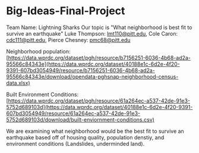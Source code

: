 # Big-Ideas-Final-Project
Team Name: Lightning Sharks
Our topic is "What neighborhood is best fit to survive an earthquake"
Luke Thompson: lmt110@pitt.edu, Cole Caron: cdc111@pitt.edu, Pierce Chesney: pmc68@pitt.edu

Neighborhood population: [https://data.wprdc.org/dataset/pgh/resource/b7156251-6036-4b68-ad2a-95566c84343e](https://data.wprdc.org/dataset/40188e1c-6d2e-4f20-9391-607bd3054949/resource/b7156251-6036-4b68-ad2a-95566c84343e/download/opendata-pghsnap-neighborhood-census-data.xlsx)

Built Environment Conditions: [https://data.wprdc.org/dataset/pgh/resource/61a264ec-a537-42de-91e3-5752d689103d](https://data.wprdc.org/dataset/40188e1c-6d2e-4f20-9391-607bd3054949/resource/61a264ec-a537-42de-91e3-5752d689103d/download/built-enviornment-conditions.csv)

We are examining what neighborhood would be the best fit to survive an earthquake based off of housing quality, population denstiy, and environment conditions (Landslides, underminded land). 
